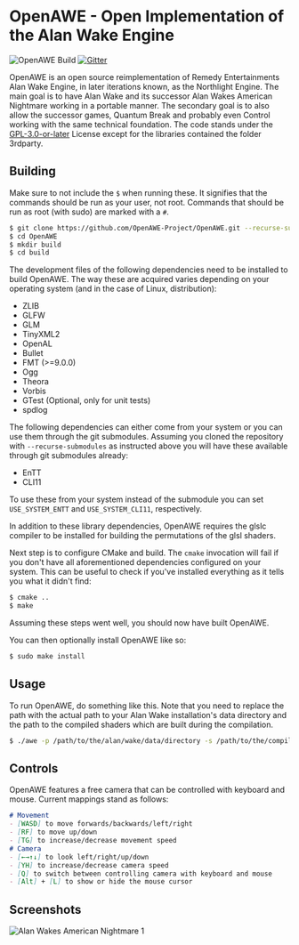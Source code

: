 OpenAWE - Open Implementation of the Alan Wake Engine
=====================================================

![OpenAWE Build](https://github.com/OpenAWE-Project/OpenAWE/actions/workflows/main.yml/badge.svg)
[![Gitter](https://badges.gitter.im/OpenAWE-Project/community.svg)](https://gitter.im/OpenAWE-Project/community?utm_source=badge&utm_medium=badge&utm_campaign=pr-badge)

OpenAWE is an open source reimplementation of Remedy Entertainments Alan Wake Engine, in later iterations known, as the 
Northlight Engine. The main goal is to have Alan Wake and its successor Alan Wakes American Nightmare working in a 
portable manner. The secondary goal is to also allow the successor games, Quantum Break and probably even Control
working with the same technical foundation. The code stands under the [GPL-3.0-or-later](https://spdx.org/licenses/GPL-3.0-or-later) License except for the libraries contained
the folder 3rdparty.


Building
--------
Make sure to not include the `$` when running these. It signifies that the commands should be run as your user, not root.
Commands that should be run as root (with sudo) are marked with a `#`.

```bash
$ git clone https://github.com/OpenAWE-Project/OpenAWE.git --recurse-submodules
$ cd OpenAWE
$ mkdir build
$ cd build
```

The development files of the following dependencies need to be installed to build OpenAWE. The way these are acquired
varies depending on your operating system (and in the case of Linux, distribution):

 - ZLIB
 - GLFW
 - GLM
 - TinyXML2
 - OpenAL
 - Bullet
 - FMT (>=9.0.0)
 - Ogg
 - Theora
 - Vorbis
 - GTest (Optional, only for unit tests)
 - spdlog

The following dependencies can either come from your system or you can use them through the git submodules. Assuming
you cloned the repository with `--recurse-submodules` as instructed above you will have these available through git
submodules already:

 - EnTT
 - CLI11

To use these from your system instead of the submodule you can set `USE_SYSTEM_ENTT` and `USE_SYSTEM_CLI11`,
respectively.

In addition to these library dependencies, OpenAWE requires the glslc compiler to be installed for building the 
permutations of the glsl shaders.

Next step is to configure CMake and build. The `cmake` invocation will fail if you don't have all aforementioned
dependencies configured on your system. This can be useful to check if you've installed everything as it tells you
what it didn't find:

```bash
$ cmake ..
$ make
```

Assuming these steps went well, you should now have built OpenAWE.

You can then optionally install OpenAWE like so:

```bash
$ sudo make install
```


Usage
-----
To run OpenAWE, do something like this. Note that you need to replace the path with the actual path to your Alan Wake
installation's data directory and the path to the compiled shaders which are built during the compilation.

```bash
$ ./awe -p /path/to/the/alan/wake/data/directory -s /path/to/the/compiled/shaders
```


Controls
--------
OpenAWE features a free camera that can be controlled with keyboard and mouse. Current mappings stand as follows:
```markdown
# Movement
- [WASD] to move forwards/backwards/left/right
- [RF] to move up/down
- [TG] to increase/decrease movement speed
# Camera
- [←→↑↓] to look left/right/up/down
- [YH] to increase/decrease camera speed
- [Q] to switch between controlling camera with keyboard and mouse
- [Alt] + [L] to show or hide the mouse cursor 
```


Screenshots
-----------
![Alan Wakes American Nightmare 1](screenshots/awan1.png)
